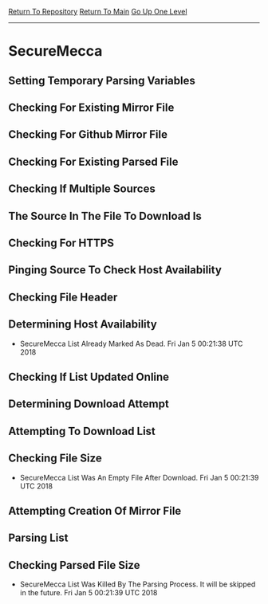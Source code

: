 [Return To Repository](https://github.com/deathbybandaid/piholeparser/)
[Return To Main](https://github.com/deathbybandaid/piholeparser/blob/master/RecentRunLogs/Mainlog.md)
[Go Up One Level](https://github.com/deathbybandaid/piholeparser/blob/master/RecentRunLogs/TopLevelScripts/30-Processing-Blacklists.md)
____________________________________
# SecureMecca
## Setting Temporary Parsing Variables
## Checking For Existing Mirror File
## Checking For Github Mirror File
## Checking For Existing Parsed File
## Checking If Multiple Sources
## The Source In The File To Download Is
## Checking For HTTPS
## Pinging Source To Check Host Availability
## Checking File Header
## Determining Host Availability
* SecureMecca List Already Marked As Dead. Fri Jan 5 00:21:38 UTC 2018
## Checking If List Updated Online
## Determining Download Attempt
## Attempting To Download List
## Checking File Size
* SecureMecca List Was An Empty File After Download. Fri Jan 5 00:21:39 UTC 2018
## Attempting Creation Of Mirror File
## Parsing List
## Checking Parsed File Size
* SecureMecca List Was Killed By The Parsing Process. It will be skipped in the future. Fri Jan 5 00:21:39 UTC 2018
